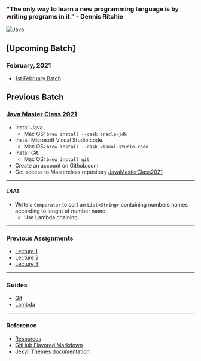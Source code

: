 ### "The only way to learn a new programming language is by writing programs in it." - Dennis Ritchie

 ![Java](http://starbridgepartners.com/wp-content/uploads/2019/10/Java-banner-002-e1572444968364-900x350.jpg)
 
## [Upcoming Batch]
### February, 2021
* [1st February Batch](https://javamasterclass.github.io/February1.html)

## Previous Batch
### [Java Master Class 2021](https://javamasterclass.github.io/)
* Install Java. 
  * Mac OS: `brew install --cask oracle-jdk`
* Install Microsoft Visual Studio code. 
  * Mac OS: `brew install --cask visual-studio-code`
* Install Git.
  * Mac OS: `brew install git`
* Create an account on Github.com
* Get access to Masterclass repository [JavaMasterClass2021](https://github.com/JavaMasterClass/JavaMasterClass.github.io)

***

#### L4A1
* Write a `Comparator` to sort an `List<String>` containing numbers names according to lenght of number name.
  * Use Lambda chaining.

***

### Previous Assignments
* [Lecture 1](https://javamasterclass.github.io/Lecture1.html)
* [Lecture 2](https://javamasterclass.github.io/Lecture2.html)
* [Lecture 3](https://javamasterclass.github.io/Lecture3.html)
***

### Guides
* [Git](https://github.com/JavaMasterClass/JavaMasterClass.github.io/wiki/Git)
* [Lambda](https://github.com/JavaMasterClass/JavaMasterClass.github.io/wiki/Lambda)

***

### Reference
- [Resources](https://javamasterclass.github.io/resources.html)
- [GitHub Flavored Markdown](https://guides.github.com/features/mastering-markdown/)
- [Jekyll Themes documentation](https://docs.github.com/categories/github-pages-basics/)
